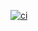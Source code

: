 [![ci](https://github.com/bishal1995/obsNotes/actions/workflows/ci.yml/badge.svg)](https://github.com/bishal1995/obsNotes/actions/workflows/ci.yml)
